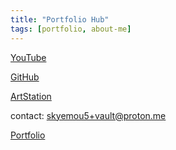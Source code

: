 ```yaml
---
title: "Portfolio Hub"
tags: [portfolio, about-me]
---
```




[YouTube](https://www.youtube.com/@bensartanddesign2181/featured)

[GitHub](https://github.com/benshurts)

[ArtStation](https://www.artstation.com/benshurts)

contact:
skyemou5+vault@proton.me


[Portfolio](https://missblueskye.com/)